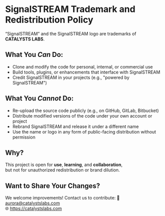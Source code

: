# SignalSTREAM Trademark and Redistribution Policy

“SignalSTREAM” and the SignalSTREAM logo are trademarks of **CATALYSTS LABS**.

## What You *Can* Do:
- Clone and modify the code for personal, internal, or commercial use
- Build tools, plugins, or enhancements that interface with SignalSTREAM
- Credit SignalSTREAM in your projects (e.g., "powered by SignalSTREAM")

## What You *Cannot* Do:
- Re-upload the source code publicly (e.g., on GitHub, GitLab, Bitbucket)
- Distribute modified versions of the code under your own account or project
- Rebrand SignalSTREAM and release it under a different name
- Use the name or logo in any form of public-facing distribution without permission

## Why?
This project is open for **use**, **learning**, and **collaboration**,  
but not for unauthorized redistribution or brand dilution.

## Want to Share Your Changes?
We welcome improvements! Contact us to contribute:
📧 aurora@catalystslabs.com  
🌐 https://catalystslabs.com
